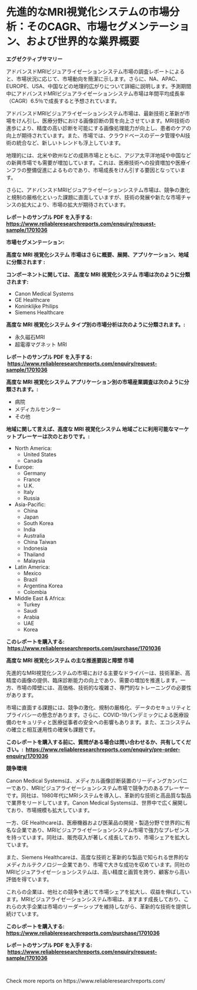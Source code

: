 <p><h1>先進的なMRI視覚化システムの市場分析：そのCAGR、市場セグメンテーション、および世界的な業界概要</h1></p><p><strong>エグゼクティブサマリー</strong></p>
<p><p>アドバンスドMRIビジュアライゼーションシステム市場の調査レポートによると、市場状況に応じて、市場動向を簡潔に示します。さらに、NA、APAC、EUROPE、USA、中国などの地理的広がりについて詳細に説明します。予測期間中にアドバンスドMRIビジュアライゼーションシステム市場は年間平均成長率（CAGR）6.5％で成長すると予想されています。</p><p>アドバンスドMRIビジュアライゼーションシステム市場は、最新技術と革新が市場をけん引し、医療分野における画像診断の質を向上させています。MRI技術の進歩により、精度の高い診断を可能にする画像処理能力が向上し、患者のケアの向上が期待されています。また、市場では、クラウドベースのデータ管理やAI技術の統合など、新しいトレンドも浮上しています。</p><p>地理的には、北米や欧州などの成熟市場とともに、アジア太平洋地域や中国などの新興市場でも需要が増加しています。これは、医療技術への投資増加や医療インフラの整備促進によるものであり、市場成長をけん引する要因となっています。</p><p>さらに、アドバンスドMRIビジュアライゼーションシステム市場は、競争の激化と規制の厳格化といった課題に直面していますが、技術の発展や新たな市場チャンスの拡大により、市場の拡大が期待されています。</p></p>
<p><strong>レポートのサンプル PDF を入手する: <a href="https://www.reliableresearchreports.com/enquiry/request-sample/1701036">https://www.reliableresearchreports.com/enquiry/request-sample/1701036</a></strong></p>
<p><strong>市場セグメンテーション:</strong></p>
<p><strong> 高度な MRI 視覚化システム 市場はさらに概要、展開、アプリケーション、地域に分類されます :</strong></p>
<p><strong>コンポーネントに関しては、 高度な MRI 視覚化システム 市場は次のように分類されます: &nbsp;</strong></p>
<p><ul><li>Canon Medical Systems</li><li>GE Healthcare</li><li>Koninklijke Philips</li><li>Siemens Healthcare</li></ul></p>
<p><strong> 高度な MRI 視覚化システム タイプ別の市場分析は次のように分類されます。:</strong></p>
<p><ul><li>永久磁石MRI</li><li>超電導マグネット MRI</li></ul></p>
<p><strong>レポートのサンプル PDF を入手する: &nbsp;<a href="https://www.reliableresearchreports.com/enquiry/request-sample/1701036">https://www.reliableresearchreports.com/enquiry/request-sample/1701036</a></strong></p>
<p><strong> 高度な MRI 視覚化システム アプリケーション別の市場産業調査は次のように分類されます。:</strong></p>
<p><ul><li>病院</li><li>メディカルセンター</li><li>その他</li></ul></p>
<p><strong>地域に関して言えば、高度な MRI 視覚化システム 地域ごとに利用可能なマーケットプレーヤーは次のとおりです。:</strong></p>
<p><ul>
    <li>
        North America:
        <ul>
            <li>United States</li>
            <li>Canada</li>
        </ul>
    </li>
    <li>
        Europe:
        <ul>
            <li>Germany</li>
            <li>France</li>
            <li>U.K.</li>
            <li>Italy</li>
            <li>Russia</li>
        </ul>
    </li>
    <li>
        Asia-Pacific:
        <ul>
            <li>China</li>
            <li>Japan</li>
            <li>South Korea</li>
            <li>India</li>
            <li>Australia</li>
            <li>China Taiwan</li>
            <li>Indonesia</li>
            <li>Thailand</li>
            <li>Malaysia</li>
        </ul>
    </li>
    <li>
        Latin America:
        <ul>
            <li>Mexico</li>
            <li>Brazil</li>
            <li>Argentina Korea</li>
            <li>Colombia</li>
        </ul>
    </li>
    <li>
        Middle East & Africa:
        <ul>
            <li>Turkey</li>
            <li>Saudi</li>
            <li>Arabia</li>
            <li>UAE</li>
            <li>Korea</li>
        </ul>
    </li>
    </ul></p>
<p><strong>このレポートを購入する: &nbsp;<a href="https://www.reliableresearchreports.com/purchase/1701036">https://www.reliableresearchreports.com/purchase/1701036</a></strong></p>
<p><strong>高度な MRI 視覚化システム の主な推進要因と障壁 市場</strong></p>
<p><p>先進的なMRI視覚化システムの市場における主要なドライバーは、技術革新、高精度の画像の提供、臨床診断能力の向上であり、需要の増加を推進します。一方、市場の障壁には、高価格、技術的な複雑さ、専門的なトレーニングの必要性があります。</p><p>市場に直面する課題には、競争の激化、規制の厳格化、データのセキュリティとプライバシーの懸念があります。さらに、COVID-19パンデミックによる医療設備のセキュリティと医療従事者の安全への影響もあります。また、エコシステムの確立と相互運用性の確保も課題です。</p></p>
<p><strong>このレポートを購入する前に、質問がある場合は問い合わせるか、共有してください。:&nbsp; <a href="https://www.reliableresearchreports.com/enquiry/pre-order-enquiry/1701036">https://www.reliableresearchreports.com/enquiry/pre-order-enquiry/1701036</a></strong></p>
<p><strong>競争環境</strong></p>
<p><p>Canon Medical Systemsは、メディカル画像診断装置のリーディングカンパニーであり、MRIビジュアライゼーションシステム市場で競争力のあるプレーヤーです。同社は、1980年代にMRIシステムを導入し、革新的な技術と高品質な製品で業界をリードしています。Canon Medical Systemsは、世界中で広く展開しており、市場規模も拡大しています。</p><p>一方、GE Healthcareは、医療機器および医薬品の開発・製造分野で世界的に有名な企業であり、MRIビジュアライゼーションシステム市場で強力なプレゼンスを持っています。同社は、販売収入が著しく成長しており、市場シェアを拡大しています。</p><p>また、Siemens Healthcareは、高度な技術と革新的な製品で知られる世界的なメディカルテクノロジー企業であり、市場で大きな成功を収めています。同社のMRIビジュアライゼーションシステムは、高い精度と画質を誇り、顧客から高い評価を得ています。</p><p>これらの企業は、他社との競争を通じて市場シェアを拡大し、収益を伸ばしています。MRIビジュアライゼーションシステム市場は、ますます成長しており、これらの大手企業は市場のリーダーシップを維持しながら、革新的な技術を提供し続けています。</p></p>
<p><strong>このレポートを購入する: &nbsp; <a href="https://www.reliableresearchreports.com/purchase/1701036">https://www.reliableresearchreports.com/purchase/1701036</a></strong></p>
<p><strong>レポートのサンプル PDF を入手する: &nbsp;<a href="https://www.reliableresearchreports.com/enquiry/request-sample/1701036">https://www.reliableresearchreports.com/enquiry/request-sample/1701036</a></strong><strong></strong></p>
<p>&nbsp;</p>
<p>Check more reports on https://www.reliableresearchreports.com/</p>